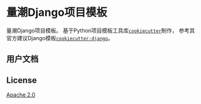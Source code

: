 # 量潮Django项目模板

量潮Django项目模板。
基于Python项目模板工具库[`cookiecutter`](https://cookiecutter.readthedocs.io/en/stable/index.html)制作，
参考其官方建议Django模板[`cookiecutter-django`](https://cookiecutter-django.readthedocs.io/en/latest/index.html)。

## 用户文档


## License

[Apache 2.0](LICENSE)
